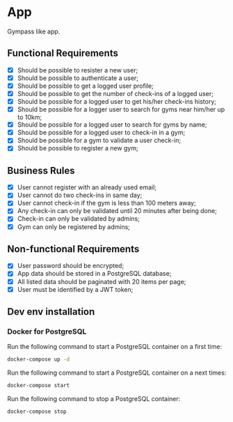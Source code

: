 # App

Gympass like app.

## Functional Requirements

- [x] Should be possible to resister a new user;
- [x] Should be possible to authenticate a user;
- [x] Should be possible to get a logged user profile;
- [x] Should be possible to get the number of check-ins of a logged user;
- [x] Should be possible for a logged user to get his/her check-ins history;
- [x] Should be possible for a logger user to search for gyms near him/her up to 10km;
- [x] Should be possible for a logged user to search for gyms by name;
- [x] Should be possible for a logged user to check-in in a gym;
- [x] Should be possible for a gym to validate a user check-in;
- [x] Should be possible to register a new gym;

## Business Rules

- [x] User cannot register with an already used email;
- [x] User cannot do two check-ins in same day;
- [x] User cannot check-in if the gym is less than 100 meters away;
- [x] Any check-in can only be validated until 20 minutes after being done;
- [x] Check-in can only be validated by admins;
- [x] Gym can only be registered by admins;

## Non-functional Requirements

- [x] User password should be encrypted;
- [x] App data should be stored in a PostgreSQL database;
- [x] All listed data should be paginated with 20 items per page;
- [x] User must be identified by a JWT token;

## Dev env installation

### Docker for PostgreSQL

Run the following command to start a PostgreSQL container on a first time:

```bash
docker-compose up -d
```

Run the following command to start a PostgreSQL container on a next times:

```bash
docker-compose start
```

Run the following command to stop a PostgreSQL container:

```bash
docker-compose stop
```
